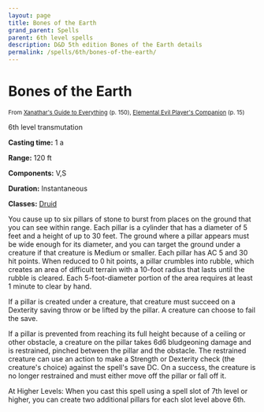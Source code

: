 ```yaml
---
layout: page
title: Bones of the Earth
grand_parent: Spells
parent: 6th level spells 
description: D&D 5th edition Bones of the Earth details
permalink: /spells/6th/bones-of-the-earth/
---
```


# Bones of the Earth

<small>From <a target="_blank" href="https://dnd.wizards.com/products/tabletop-games/rpg-products/xanathars-guide-everything">Xanathar's Guide to Everything</a> (p. 150), <a target="_blank" href="https://dnd.wizards.com/products/tabletop-games/rpg-products/player%E2%80%99s-companion">Elemental Evil Player's Companion</a> (p. 15)</small>


6th level transmutation

**Casting time:** 1 a

**Range:** 120 ft

**Components:** V,S 

**Duration:** Instantaneous

**Classes:** [Druid](/classes/druid/)

You cause up to six pillars of stone to burst from places on the ground that you can see within range. Each pillar is a cylinder that has a diameter of 5 feet and a height of up to 30 feet. The ground where a pillar appears must be wide enough for its diameter, and you can target the ground under a creature if that creature is Medium or smaller. Each pillar has AC 5 and 30 hit points. When reduced to 0 hit points, a pillar crumbles into rubble, which creates an area of difficult terrain with a 10-foot radius that lasts until the rubble is cleared. Each 5-foot-diameter portion of the area requires at least 1 minute to clear by hand.

   If a pillar is created under a creature, that creature must succeed on a Dexterity saving throw or be lifted by the pillar. A creature can choose to fail the save.

   If a pillar is prevented from reaching its full height because of a ceiling or other obstacle, a creature on the pillar takes 6d6 bludgeoning damage and is restrained, pinched between the pillar and the obstacle. The restrained creature can use an action to make a Strength or Dexterity check (the creature's choice) against the spell's save DC. On a success, the creature is no longer restrained and must either move off the pillar or fall off it.

   At Higher Levels: When you cast this spell using a spell slot of 7th level or higher, you can create two additional pillars for each slot level above 6th.